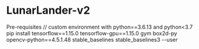 # LunarLander-v2

Pre-requisites //
custom environment with python==3.6.13 and python<3.7
pip install tensorflow==1.15.0 tensorflow-gpu==1.15.0 gym box2d-py opencv-python==4.5.1.48 stable_baselines stable_baselines3 --user
